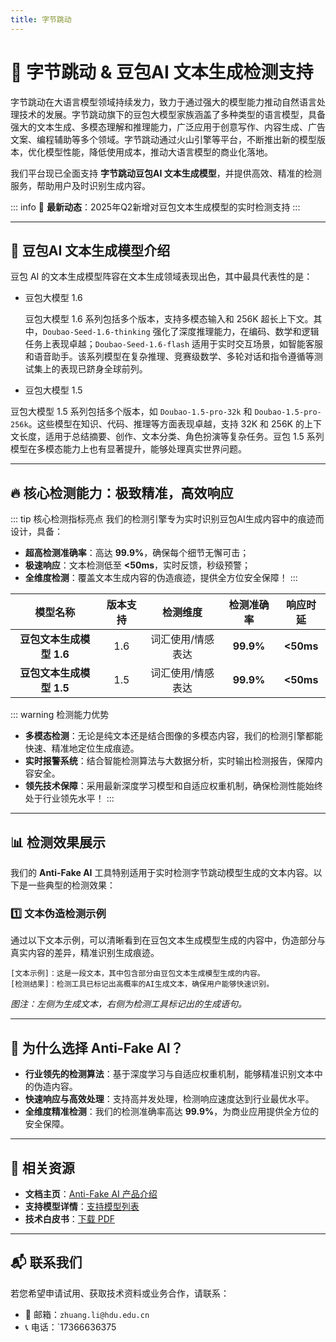 ```yaml
---
title: 字节跳动
---
```


# 🚀 字节跳动 & 豆包AI 文本生成检测支持

字节跳动在大语言模型领域持续发力，致力于通过强大的模型能力推动自然语言处理技术的发展。字节跳动旗下的豆包大模型家族涵盖了多种类型的语言模型，具备强大的文本生成、多模态理解和推理能力，广泛应用于创意写作、内容生成、广告文案、编程辅助等多个领域。字节跳动通过火山引擎等平台，不断推出新的模型版本，优化模型性能，降低使用成本，推动大语言模型的商业化落地。

我们平台现已全面支持 **字节跳动豆包AI 文本生成模型**，并提供高效、精准的检测服务，帮助用户及时识别生成内容。

::: info
📢 **最新动态**：2025年Q2新增对豆包文本生成模型的实时检测支持
:::

---

## 📝 豆包AI 文本生成模型介绍

豆包 AI 的文本生成模型阵容在文本生成领域表现出色，其中最具代表性的是：

- 豆包大模型 1.6

  豆包大模型 1.6 系列包括多个版本，支持多模态输入和 256K 超长上下文。其中，`Doubao-Seed-1.6-thinking` 强化了深度推理能力，在编码、数学和逻辑任务上表现卓越；`Doubao-Seed-1.6-flash` 适用于实时交互场景，如智能客服和语音助手。该系列模型在复杂推理、竞赛级数学、多轮对话和指令遵循等测试集上的表现已跻身全球前列。

-  豆包大模型 1.5

  豆包大模型 1.5 系列包括多个版本，如 `Doubao-1.5-pro-32k` 和 `Doubao-1.5-pro-256k`。这些模型在知识、代码、推理等方面表现卓越，支持 32K 和 256K 的上下文长度，适用于总结摘要、创作、文本分类、角色扮演等复杂任务。豆包 1.5 系列模型在多模态能力上也有显著提升，能够处理真实世界问题。

---

## 🔥 核心检测能力：极致精准，高效响应

::: tip 核心检测指标亮点
我们的检测引擎专为实时识别豆包AI生成内容中的痕迹而设计，具备：

- **超高检测准确率**：高达 **99.9%**，确保每个细节无懈可击；  
- **极速响应**：文本检测低至 **<50ms**，实时反馈，秒级预警；  
- **全维度检测**：覆盖文本生成内容的伪造痕迹，提供全方位安全保障！
:::

|         模型名称         | 版本支持 |     检测维度      | 检测准确率 | 响应时延  |
| :----------------------: | :------: | :---------------: | :--------: | :-------: |
| **豆包文本生成模型 1.6** |   1.6    | 词汇使用/情感表达 | **99.9%**  | **<50ms** |
| **豆包文本生成模型 1.5** |   1.5    | 词汇使用/情感表达 | **99.9%**  | **<50ms** |

::: warning 检测能力优势

- **多模态检测**：无论是纯文本还是结合图像的多模态内容，我们的检测引擎都能快速、精准地定位生成痕迹。  
- **实时报警系统**：结合智能检测算法与大数据分析，实时输出检测报告，保障内容安全。  
- **领先技术保障**：采用最新深度学习模型和自适应权重机制，确保检测性能始终处于行业领先水平！
:::

---

## 📊 检测效果展示

我们的 **Anti-Fake AI** 工具特别适用于实时检测字节跳动模型生成的文本内容。以下是一些典型的检测效果：

### 1️⃣ **文本伪造检测示例**

通过以下文本示例，可以清晰看到在豆包文本生成模型生成的内容中，伪造部分与真实内容的差异，精准识别生成痕迹。

```
[文本示例]：这是一段文本，其中包含部分由豆包文本生成模型生成的内容。
[检测结果]：检测工具已标记出高概率的AI生成文本，确保用户能够快速识别。
```

*图注：左侧为生成文本，右侧为检测工具标记出的生成语句。*

---

## 💼 为什么选择 Anti-Fake AI？

- **行业领先的检测算法**：基于深度学习与自适应权重机制，能够精准识别文本中的伪造内容。  
- **快速响应与高效处理**：支持高并发处理，检测响应速度达到行业最优水平。  
- **全维度精准检测**：我们的检测准确率高达 **99.9%**，为商业应用提供全方位的安全保障。

---

## 🔗 相关资源

- **文档主页**：[Anti-Fake AI 产品介绍](../quick_start/brief.md)  
- **支持模型详情**：[支持模型列表](./overview.md)  
- **技术白皮书**：[下载 PDF](https://yourdomain.com/whitepaper.pdf)

---

## 📬 联系我们

若您希望申请试用、获取技术资料或业务合作，请联系：

- 📧 邮箱：`zhuang.li@hdu.edu.cn`   
- 📞 电话：`17366636375
